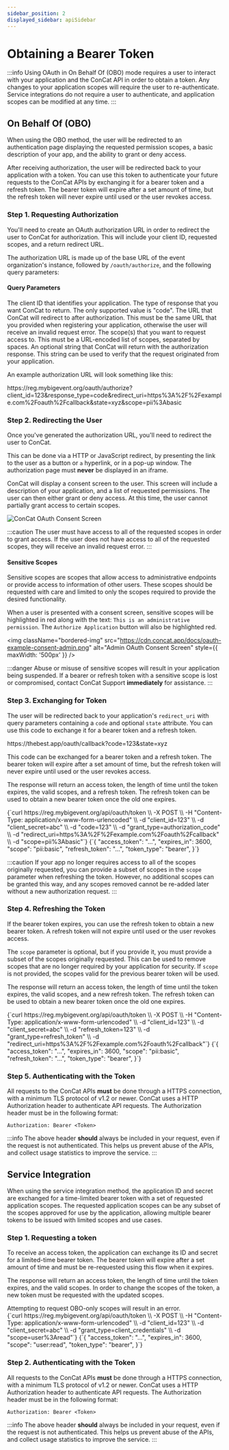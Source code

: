 ```yaml
---
sidebar_position: 2
displayed_sidebar: apiSidebar
---
```


# Obtaining a Bearer Token

:::info
Using OAuth in On Behalf Of (OBO) mode requires a user to interact with your application and the ConCat API in order to obtain a token. Any changes to your application scopes will require the user to re-authenticate. Service integrations do not require a user to authenticate, and application scopes can be modified at any time.
:::

## On Behalf Of (OBO)
When using the OBO method, the user will be redirected to an authentication page displaying the requested permission scopes, a basic description of your app, and the ability to grant or deny access.

After receiving authorization, the user will be redirected back to your application with a token. You can use this token to authenticate your future requests to the ConCat APIs by exchanging it for a bearer token and a refresh token. The bearer token will expire after a set amount of time, but the refresh token will never expire until used or the user revokes access.

### Step 1. Requesting Authorization
You'll need to create an OAuth authorization URL in order to redirect the user to ConCat for authorization. This will include your client ID, requested scopes, and a return redirect URL.

The authorization URL is made up of the base URL of the event organization's instance, followed by `/oauth/authorize`, and the following query parameters:

#### Query Parameters
<div style={{ marginBottom: "1rem" }}>
  <attribute id="oauth-req-clientId" name="client_id" type="number">
    The client ID that identifies your application.
  </attribute>
  <attribute id="oauth-req-responseType" name="response_type" type="string">
    The type of response that you want ConCat to return. The only supported value is "code".
  </attribute>
  <attribute id="oauth-req-redirectUri" name="redirect_uri" type="string">
    The URL that ConCat will redirect to after authorization. This must be the same URL that you provided when registering your application, otherwise the user will receive an invalid request error.
  </attribute>
  <attribute id="oauth-req-scope" name="scope" type="string">
    The scope(s) that you want to request access to. This must be a URL-encoded list of scopes, separated by spaces.
  </attribute>
  <attribute id="oauth-req-state" name="state" type="string" optional>
    An optional string that ConCat will return with the authorization response. This string can be used to verify that the request originated from your application.
  </attribute>
</div>

An example authorization URL will look something like this:

<exampleBox header="Example" codeBlockType="http">
  https://reg.mybigevent.org/oauth/authorize?client_id=123&response_type=code&redirect_uri=https%3A%2F%2Fexample.com%2Foauth%2Fcallback&state=xyz&scope=pii%3Abasic
</exampleBox>

### Step 2. Redirecting the User

<div style={{ display: 'grid', gridTemplateColumns: 'repeat(auto-fit, minmax(300px, 1fr))', gridGap: '1rem', marginBottom: '1rem' }}>
  <div>
    <p>
      Once you've generated the authorization URL, you'll need to redirect the user to ConCat.
    </p>
    <p>
      This can be done via a HTTP or JavaScript redirect, by presenting the link to the user as a button or <code>a</code> hyperlink, or in a pop-up window. The authorization page must <strong>never</strong> be displayed in an iframe.
    </p>
    <p>
      ConCat will display a consent screen to the user. This screen will include a description of your application, and a list of requested permissions. The user can then either grant or deny access. At this time, the user cannot partially grant access to certain scopes.
    </p>
  </div>
  <div>
    <img className="bordered-img" src="https://cdn.concat.app/docs/oauth-example-consent.png" className="bordered-img" alt="ConCat OAuth Consent Screen" />
  </div>
</div>

:::caution
The user must have access to all of the requested scopes in order to grant access. If the user does not have access to all of the requested scopes, they will receive an invalid request error.
:::

#### Sensitive Scopes

Sensitive scopes are scopes that allow access to administrative endpoints or provide access to information of other users. These scopes should be requested with care and limited to only the scopes required to provide the desired functionality.

When a user is presented with a consent screen, sensitive scopes will be highlighted in red along with the text: `This is an administrative permission`. The `Authorize Application` button will also be highlighted red.

<img className="bordered-img" src="https://cdn.concat.app/docs/oauth-example-consent-admin.png" alt="Admin OAuth Consent Screen" style={{ maxWidth: '500px' }} />

<div style={{ marginBottom: '1.5rem' }} />

:::danger
Abuse or misuse of sensitive scopes will result in your application being suspended. If a bearer or refresh token with a sensitive scope is lost or compromised, contact ConCat Support **immediately** for assistance.
:::

### Step 3. Exchanging for Token

The user will be redirected back to your application's `redirect_uri` with query parameters containing a `code` and optional `state` attribute. You can use this code to exchange it for a bearer token and a refresh token.

<exampleBox header="Example" codeBlockType="http">
  https://thebest.app/oauth/callback?code=123&state=xyz
</exampleBox>

<div style={{ display: 'grid', gridTemplateColumns: 'repeat(auto-fit, minmax(300px, 1fr))', gridGap: '1rem', marginBottom: '1rem' }}>
  <div>
    <p>
      This code can be exchanged for a bearer token and a refresh token. The bearer token will expire after a set amount of time, but the refresh token will never expire until used or the user revokes access.
    </p>
    <p>
      The response will return an access token, the length of time until the token expires, the valid scopes, and a refresh token. The refresh token can be used to obtain a new bearer token once the old one expires.
    </p>
  </div>
  <div>
    <exampleBox header="/api/oauth/token" method="POST" headerSubText="cURL">
      {`curl https://reg.mybigevent.org/api/oauth/token \\
  -X POST \\
  -H "Content-Type: application/x-www-form-urlencoded" \\
  -d "client_id=123" \\
  -d "client_secret=abc" \\
  -d "code=123" \\
  -d "grant_type=authorization_code" \\
  -d "redirect_uri=https%3A%2F%2Fexample.com%2Foauth%2Fcallback" \\
  -d "scope=pii%3Abasic"`}
    </exampleBox>
    <exampleBox header="Response" headerSubText="application/json">
      {`{
  "access_token": "...",
  "expires_in": 3600,
  "scope": "pii:basic",
  "refresh_token": "...",
  "token_type": "bearer",
}`}
    </exampleBox>
  </div>
</div>

:::caution
If your app no longer requires access to all of the scopes originally requested, you can provide a subset of scopes in the `scope` parameter when refreshing the token. However, no additional scopes can be granted this way, and any scopes removed cannot be re-added later without a new authorization request.
:::

### Step 4. Refreshing the Token

<div style={{ display: 'grid', gridTemplateColumns: 'repeat(auto-fit, minmax(300px, 1fr))', gridGap: '1rem', marginBottom: '1rem' }}>
  <div>
    <p>
      If the bearer token expires, you can use the refresh token to obtain a new bearer token. A refresh token will not expire until used or the user revokes access.
    </p>
    <p>
      The <code>scope</code> parameter is optional, but if you provide it, you must provide a subset of the scopes originally requested. This can be used to remove scopes that are no longer required by your application for security. If <code>scope</code> is not provided, the scopes valid for the previous bearer token will be used.
    </p>
    <p>
      The response will return an access token, the length of time until the token expires, the valid scopes, and a new refresh token. The refresh token can be used to obtain a new bearer token once the old one expires.
    </p>
  </div>
  <div>
    <exampleBox header="/api/oauth/token" method="POST" headerSubText="cURL">
      {`curl https://reg.mybigevent.org/api/oauth/token \\
  -X POST \\
  -H "Content-Type: application/x-www-form-urlencoded" \\
  -d "client_id=123" \\
  -d "client_secret=abc" \\
  -d "refresh_token=123" \\
  -d "grant_type=refresh_token" \\
  -d "redirect_uri=https%3A%2F%2Fexample.com%2Foauth%2Fcallback"`}
    </exampleBox>
    <exampleBox header="Response" headerSubText="application/json">
      {`{
  "access_token": "...",
  "expires_in": 3600,
  "scope": "pii:basic",
  "refresh_token": "...",
  "token_type": "bearer",
}`}
    </exampleBox>
  </div>
</div>

### Step 5. Authenticating with the Token

All requests to the ConCat APIs **must** be done through a HTTPS connection, with a minimum TLS protocol of v1.2 or newer. ConCat uses a HTTP Authorization header to authenticate API requests. The Authorization header must be in the following format:

```
Authorization: Bearer <Token>
```

:::info
The above header **should** always be included in your request, even if the request is not authenticated. This helps us prevent abuse of the APIs, and collect usage statistics to improve the service.
:::

## Service Integration

When using the service integration method, the application ID and secret are exchanged for a time-limited bearer token with a set of requested application scopes. The requested application scopes can be any subset of the scopes approved for use by the application, allowing multiple bearer tokens to be issued with limited scopes and use cases.

### Step 1. Requesting a token

<splitColumn>
  <div>
    <p>
      To receive an access token, the application can exchange its ID and secret for a limited-time bearer token. The bearer token will expire after a set amount of time and must be re-requested using this flow when it expires.
    </p>
    <p>
      The response will return an access token, the length of time until the token expires, and the valid scopes. In order to change the scopes of the token, a new token must be requested with the updated scopes.
    </p>
    <Admonition type="tip">
      Attempting to request OBO-only scopes will result in an error.
    </Admonition>
  </div>
  <div>
    <exampleBox header="/api/oauth/token" method="POST" headerSubText="cURL">
      {`curl https://reg.mybigevent.org/api/oauth/token \\
  -X POST \\
  -H "Content-Type: application/x-www-form-urlencoded" \\
  -d "client_id=123" \\
  -d "client_secret=abc" \\
  -d "grant_type=client_credentials" \\
  -d "scope=user%3Aread"`}
    </exampleBox>
    <exampleBox header="Response" headerSubText="application/json">
      {`{
  "access_token": "...",
  "expires_in": 3600,
  "scope": "user:read",
  "token_type": "bearer",
}`}
    </exampleBox>
  </div>
</splitColumn>

### Step 2. Authenticating with the Token

All requests to the ConCat APIs **must** be done through a HTTPS connection, with a minimum TLS protocol of v1.2 or newer. ConCat uses a HTTP Authorization header to authenticate API requests. The Authorization header must be in the following format:

```
Authorization: Bearer <Token>
```

:::info
The above header **should** always be included in your request, even if the request is not authenticated. This helps us prevent abuse of the APIs, and collect usage statistics to improve the service.
:::